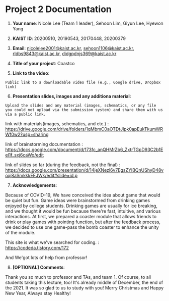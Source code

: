 # Project 2 Documentation

1. **Your name**: Nicole Lee (Team 1 leader), Sehoon Lim, Giyun Lee, Hyewon Yang

2. **KAIST ID**: 20200510, 20190543, 20170448, 20200379

3. **Email**: nicolelee2001@kaist.ac.kr, sehoon1106@kaist.ac.kr, rldbs9843@kaist.ac.kr, didgpdnjs369@kaist.ac.kr

4. **Title of your project**: Coastco

5. **Link to the video**:

```
Public link to a downloadable video file (e.g., Google drive, Dropbox link)
```

6. **Presentation slides, images and any additiona material**:

```
Upload the slides and any material (images, schematics, or any file you could not upload via the submission system) and share them with us via a public link.

```
link with materials(images, schematics, and etc.) : https://drive.google.com/drive/folders/1qMbmC0aOTDtJlpk0apEukTkumWRWf0w2?usp=sharing

link of brainstorming documentation :
https://docs.google.com/document/d/173fc_anQHMrZb6_ZxtrTGpD93C2b1Eel1f_sxj6caWo/edit

link of slides so far (during the feedback, not the final) :
https://docs.google.com/presentation/d/14jeXNezl6v7EgsZYlBQnUShyD48voxj8aSmkkkEEJWk/edit#slide=id.p


7. **Acknowledgements**:


Because of COVID-19, We have conceived the idea about game that would be quiet but fun.
Game ideas were brainstormed from drinking games enjoyed by college students.
Drinking games are usually for ice breaking, and we thought it would be fun because there're fast, intuitive, and various interactions.
At first, we prepared a coaster module that allows friends to drink or play games with pointing function, but after the feedback process, we decided to use one game-pass the bomb coaster to enhance the unity of the module.

This site is what we've searched for coding.
: https://codeda.tistory.com/172

And We'got lots of help from professor!


8. **[OPTIONAL] Comments**:

Thank you so much to professor and TAs, and team 1. Of course, to all students taking this lecture, too!
It's already middle of December, the end of the 2021. It was so glad to us to study with you!
Merry Christmas and Happy New Year, Always stay Healthy!
